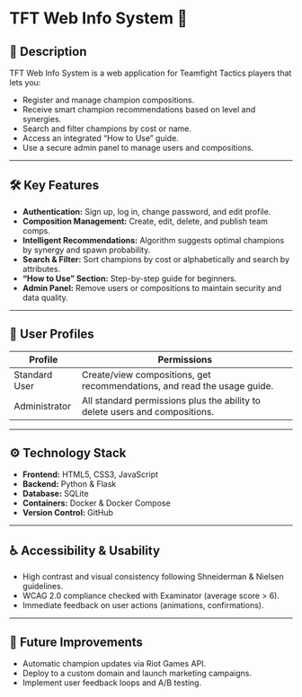 # TFT Web Info System 🚀


## 📖 Description

TFT Web Info System is a web application for Teamfight Tactics players that lets you:

- Register and manage champion compositions.  
- Receive smart champion recommendations based on level and synergies.  
- Search and filter champions by cost or name.  
- Access an integrated “How to Use” guide.  
- Use a secure admin panel to manage users and compositions.  

---

## 🛠 Key Features

- **Authentication:** Sign up, log in, change password, and edit profile.  
- **Composition Management:** Create, edit, delete, and publish team comps.  
- **Intelligent Recommendations:** Algorithm suggests optimal champions by synergy and spawn probability.  
- **Search & Filter:** Sort champions by cost or alphabetically and search by attributes.  
- **“How to Use” Section:** Step-by-step guide for beginners.  
- **Admin Panel:** Remove users or compositions to maintain security and data quality.  

---

## 👥 User Profiles

| Profile           | Permissions                                                                 |
| ----------------- | --------------------------------------------------------------------------- |
| Standard User     | Create/view compositions, get recommendations, and read the usage guide.    |
| Administrator     | All standard permissions plus the ability to delete users and compositions. |

---

## ⚙️ Technology Stack

- **Frontend:** HTML5, CSS3, JavaScript  
- **Backend:** Python & Flask  
- **Database:** SQLite  
- **Containers:** Docker & Docker Compose  
- **Version Control:** GitHub  

---

## ♿ Accessibility & Usability
- High contrast and visual consistency following Shneiderman & Nielsen guidelines.
- WCAG 2.0 compliance checked with Examinator (average score > 6).
- Immediate feedback on user actions (animations, confirmations).

---

## 🔮 Future Improvements
- Automatic champion updates via Riot Games API.
- Deploy to a custom domain and launch marketing campaigns.
- Implement user feedback loops and A/B testing.


